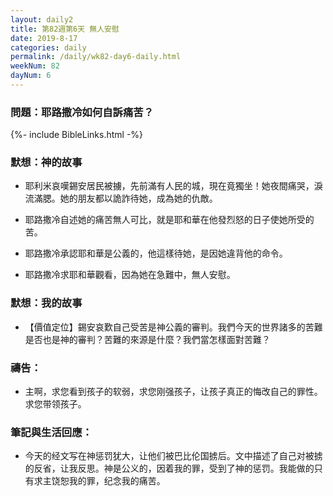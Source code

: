 ```yaml
---
layout: daily2
title: 第82週第6天 無人安慰
date: 2019-8-17
categories: daily
permalink: /daily/wk82-day6-daily.html
weekNum: 82
dayNum: 6
---
```


### 問題：耶路撒冷如何自訴痛苦？

{%- include BibleLinks.html -%}

### 默想：神的故事
+ 耶利米哀嘆錫安居民被擄，先前滿有人民的城，現在竟獨坐！她夜間痛哭，淚流滿腮。她的朋友都以詭詐待她，成為她的仇敵。

+ 耶路撒冷自述她的痛苦無人可比，就是耶和華在他發烈怒的日子使她所受的苦。

+ 耶路撒冷承認耶和華是公義的，他這樣待她，是因她違背他的命令。

+ 耶路撒冷求耶和華觀看，因為她在急難中，無人安慰。


### 默想：我的故事
+ 【價值定位】錫安哀歎自己受苦是神公義的審判。我們今天的世界諸多的苦難是否也是神的審判？苦難的來源是什麼？我們當怎樣面對苦難？


### 禱告：

+ 主啊，求您看到孩子的软弱，求您刚强孩子，让孩子真正的悔改自己的罪性。求您带领孩子。

### 筆記與生活回應：

+ 今天的经文写在神惩罚犹大，让他们被巴比伦国掳后。文中描述了自己对被掳的反省，让我反思。神是公义的，因着我的罪，受到了神的惩罚。我能做的只有求主饶恕我的罪，纪念我的痛苦。

